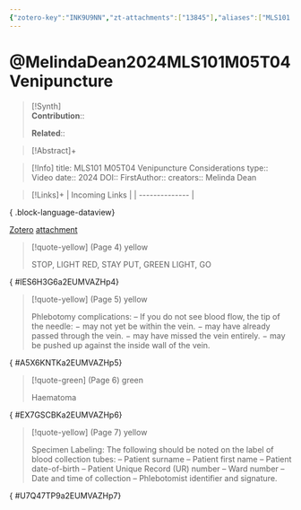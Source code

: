 ```yaml
---
{"zotero-key":"INK9U9NN","zt-attachments":["13845"],"aliases":["MLS101 M05T04 Venipuncture Considerations"],"keywords":null,"FirstAuthor":"[[ Melinda Dean]]","tags":["source/video","Uni/MLS101"],"dg-publish":true,"permalink":"/sources/video/melinda-dean2024-mls-101-m05-t04-venipuncture/","dgPassFrontmatter":true}
---
```


# @MelindaDean2024MLS101M05T04Venipuncture

>[!Synth]  
>**Contribution**::  
>  
>**Related**:: 
>  

> [!Abstract]+
> 

> [!Info]
> title: MLS101 M05T04 Venipuncture Considerations
> type:: Video 
> date:: 2024
> DOI:: 
> FirstAuthor:: 
> creators:: Melinda Dean

> [!Links]+
>  | Incoming Links |
> | -------------- |
> 
{ .block-language-dataview}


[Zotero](zotero://select/library/items/INK9U9NN) [attachment](<file:///Users/nathanmaxwell/Zotero/storage/2EUMVAZH/Melinda%20Dean%20-%202024%20-%20MLS101%20M05T04%20Venipuncture%20Considerations.pdf>)

> [!quote-yellow] (Page 4) yellow
> 
> STOP, LIGHT RED, STAY PUT, GREEN LIGHT, GO
>
{ #IES6H3G6a2EUMVAZHp4}


> [!quote-yellow] (Page 5) yellow
> 
> Phlebotomy complications: – If you do not see blood flow, the tip of the needle: − may not yet be within the vein. − may have already passed through the vein. − may have missed the vein entirely. − may be pushed up against the inside wall of the vein.
>
{ #A5X6KNTKa2EUMVAZHp5}


> [!quote-green] (Page 6) green
> 
> Haematoma
>
{ #EX7GSCBKa2EUMVAZHp6}


> [!quote-yellow] (Page 7) yellow
> 
> Specimen Labeling: The following should be noted on the label of blood collection tubes: – Patient surname – Patient first name – Patient date-of-birth – Patient Unique Record (UR) number – Ward number – Date and time of collection – Phlebotomist identifier and signature.
>
{ #U7Q47TP9a2EUMVAZHp7}


